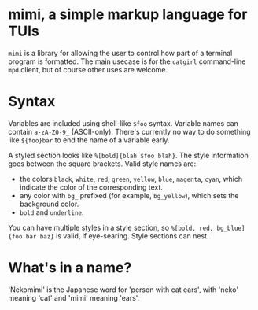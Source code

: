 # mimi, a simple markup language for TUIs

`mimi` is a library for allowing the user to control how part of a terminal
program is formatted. The main usecase is for the `catgirl` command-line `mpd`
client, but of course other uses are welcome.

# Syntax

Variables are included using shell-like `$foo` syntax. Variable names can
contain `a-zA-Z0-9_` (ASCII-only). There's currently no way to do something like
`${foo}bar` to end the name of a variable early.

A styled section looks like `%[bold]{blah $foo blah}`. The style information
goes between the square brackets. Valid style names are:
* the colors `black`, `white`, `red`, `green`, `yellow`, `blue`, `magenta`,
  `cyan`, which indicate the color of the corresponding text.
* any color with `bg_` prefixed (for example, `bg_yellow`), which sets the
  background color.
* `bold` and `underline`.

You can have multiple styles in a style section, so `%[bold, red, bg_blue]{foo
bar baz}` is valid, if eye-searing. Style sections can nest.


# What's in a name?

'Nekomimi' is the Japanese word for 'person with cat ears', with 'neko' meaning
'cat' and 'mimi' meaning 'ears'.
